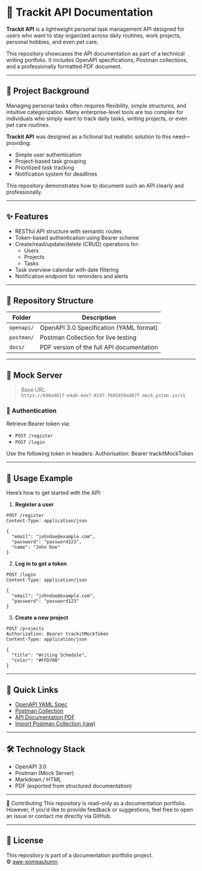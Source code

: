# 📘 Trackit API Documentation

**Trackit API** is a lightweight personal task management API designed for users who want to stay organized across daily routines, work projects, personal hobbies, and even pet care.

This repository showcases the API documentation as part of a technical writing portfolio. It includes OpenAPI specifications, Postman collections, and a professionally formatted PDF document.

---

## 🧠 Project Background

Managing personal tasks often requires flexibility, simple structures, and intuitive categorization. Many enterprise-level tools are too complex for individuals who simply want to track daily tasks, writing projects, or even pet care routines.

**Trackit API** was designed as a fictional but realistic solution to this need—providing:
- Simple user authentication
- Project-based task grouping
- Prioritized task tracking
- Notification system for deadlines

This repository demonstrates how to document such an API clearly and professionally.

---

## ✨ Features

- RESTful API structure with semantic routes
- Token-based authentication using Bearer scheme
- Create/read/update/delete (CRUD) operations for:
  - Users
  - Projects
  - Tasks
- Task overview calendar with date filtering
- Notification endpoint for reminders and alerts

---

## 📁 Repository Structure

| Folder        | Description                                      |
|---------------|--------------------------------------------------|
| `openapi/`    | OpenAPI 3.0 Specification (YAML format)          |
| `postman/`    | Postman Collection for live testing              |
| `docs/`       | PDF version of the full API documentation        |

---

## 📡 Mock Server

> Base URL:  
> `https://698a9017-e4ab-4ee7-82d7-f605859ad87f.mock.pstmn.io/v1`

### 🔐 Authentication
Retrieve Bearer token via:
- `POST /register`
- `POST /login`

Use the following token in headers:
Authorisation: Bearer trackitMockToken

---

## 🧪 Usage Example

Here’s how to get started with the API:

1. **Register a user**
```http
POST /register
Content-Type: application/json

{
  "email": "johndoe@example.com",
  "password": "password123",
  "name": "John Doe"
}
```

2. **Log in to get a token**
```http
POST /login
Content-Type: application/json

{
  "email": "johndoe@example.com",
  "password": "password123"
}
```

3. **Create a new project**
```http
POST /projects
Authorization: Bearer trackitMockToken
Content-Type: application/json

{
  "title": "Writing Schedule",
  "color": "#FFD700"
}
```

---

## 📎 Quick Links

- [OpenAPI YAML Spec](./openapi/Trackit_api_v1.0.0.yaml)
- [Postman Collection](./postman/Trackit%20API.postman_collection.json)
- [API Documentation PDF](./docs/Trackit%20API.pdf)
- [Import Postman Collection (raw)](https://raw.githubusercontent.com/awe-someautumn/trackit-api-docs/main/postman/Trackit%20API.postman_collection.json)

---

## 🛠 Technology Stack

- OpenAPI 3.0
- Postman (Mock Server)
- Markdown / HTML
- PDF (exported from structured documentation)

---

🤝 Contributing
This repository is read-only as a documentation portfolio.
However, if you'd like to provide feedback or suggestions, feel free to open an issue or contact me directly via GitHub.

---

## 📄 License

This repository is part of a documentation portfolio project.  
© [awe-someautumn](https://github.com/awe-someautumn)


